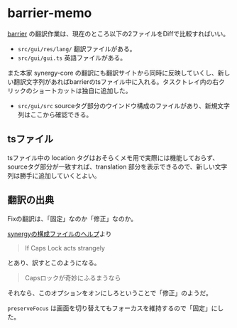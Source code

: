 # barrier-memo

[barrier](https://github.com/debauchee/barrier) の翻訳作業は、現在のところ以下の2ファイルをDiffで比較すればいい。

* ``src/gui/res/lang/`` 翻訳ファイルがある。
* ``src/gui/gui.ts`` 英語ファイルがある。

また本家 synergy-core の翻訳にも翻訳サイトから同時に反映していくし、新しい翻訳文字列があればbarrierのtsファイル中に入れる。タスクトレイ内の右クリックのショートカットは独自に追加した。

* ``src/gui/src`` sourceタグ部分のウインドウ構成のファイルがあり、新規文字列はここから確認できる。

## tsファイル
tsファイル中の location タグはおそらくメモ用で実際には機能しておらず、sourceタグ部分が一致すれば、translation 部分を表示できるので、新しい文字列は勝手に追加していくとよい。

## 翻訳の出典

Fixの翻訳は、「固定」なのか「修正」なのか。

[synergyの構成ファイルのヘルプ](https://symless.com/help-articles/creating-text-config-files)より

>If Caps Lock acts strangely

とあり、訳すとこのようになる。
>Capsロックが奇妙にふるまうなら

それなら、このオプションをオンにしろということで「修正」のようだ。

``preserveFocus`` は画面を切り替えてもフォーカスを維持するので「固定」にした。
